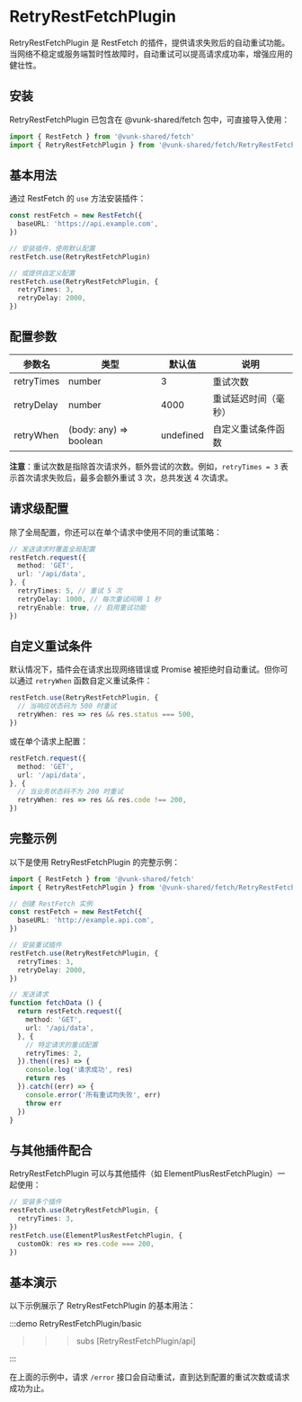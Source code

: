 # RetryRestFetchPlugin

RetryRestFetchPlugin 是 RestFetch 的插件，提供请求失败后的自动重试功能。当网络不稳定或服务端暂时性故障时，自动重试可以提高请求成功率，增强应用的健壮性。

## 安装

RetryRestFetchPlugin 已包含在 @vunk-shared/fetch 包中，可直接导入使用：

```ts
import { RestFetch } from '@vunk-shared/fetch'
import { RetryRestFetchPlugin } from '@vunk-shared/fetch/RetryRestFetchPlugin'
```

## 基本用法

通过 RestFetch 的 `use` 方法安装插件：

```ts
const restFetch = new RestFetch({
  baseURL: 'https://api.example.com',
})

// 安装插件，使用默认配置
restFetch.use(RetryRestFetchPlugin)

// 或提供自定义配置
restFetch.use(RetryRestFetchPlugin, {
  retryTimes: 3,
  retryDelay: 2000,
})
```

## 配置参数

| 参数名 | 类型 | 默认值 | 说明 |
| --- | --- | --- | --- |
| retryTimes | number | 3 | 重试次数 |
| retryDelay | number | 4000 | 重试延迟时间（毫秒） |
| retryWhen | (body: any) => boolean | undefined | 自定义重试条件函数 |

**注意**：重试次数是指除首次请求外，额外尝试的次数。例如，`retryTimes = 3` 表示首次请求失败后，最多会额外重试 3 次，总共发送 4 次请求。

## 请求级配置

除了全局配置，你还可以在单个请求中使用不同的重试策略：

```ts
// 发送请求时覆盖全局配置
restFetch.request({
  method: 'GET',
  url: '/api/data',
}, {
  retryTimes: 5, // 重试 5 次
  retryDelay: 1000, // 每次重试间隔 1 秒
  retryEnable: true, // 启用重试功能
})
```

## 自定义重试条件

默认情况下，插件会在请求出现网络错误或 Promise 被拒绝时自动重试。但你可以通过 `retryWhen` 函数自定义重试条件：

```ts
restFetch.use(RetryRestFetchPlugin, {
  // 当响应状态码为 500 时重试
  retryWhen: res => res && res.status === 500,
})
```

或在单个请求上配置：

```ts
restFetch.request({
  method: 'GET',
  url: '/api/data',
}, {
  // 当业务状态码不为 200 时重试
  retryWhen: res => res && res.code !== 200,
})
```

## 完整示例

以下是使用 RetryRestFetchPlugin 的完整示例：

```ts
import { RestFetch } from '@vunk-shared/fetch'
import { RetryRestFetchPlugin } from '@vunk-shared/fetch/RetryRestFetchPlugin'

// 创建 RestFetch 实例
const restFetch = new RestFetch({
  baseURL: 'http://example.api.com',
})

// 安装重试插件
restFetch.use(RetryRestFetchPlugin, {
  retryTimes: 3,
  retryDelay: 2000,
})

// 发送请求
function fetchData () {
  return restFetch.request({
    method: 'GET',
    url: '/api/data',
  }, {
    // 特定请求的重试配置
    retryTimes: 2,
  }).then((res) => {
    console.log('请求成功', res)
    return res
  }).catch((err) => {
    console.error('所有重试均失败', err)
    throw err
  })
}
```

## 与其他插件配合

RetryRestFetchPlugin 可以与其他插件（如 ElementPlusRestFetchPlugin）一起使用：

```ts
// 安装多个插件
restFetch.use(RetryRestFetchPlugin, {
  retryTimes: 3,
})
restFetch.use(ElementPlusRestFetchPlugin, {
  customOk: res => res.code === 200,
})
```

## 基本演示

以下示例展示了 RetryRestFetchPlugin 的基本用法：

:::demo
RetryRestFetchPlugin/basic
>>>subs
[RetryRestFetchPlugin/api]
>>>
:::

在上面的示例中，请求 `/error` 接口会自动重试，直到达到配置的重试次数或请求成功为止。
